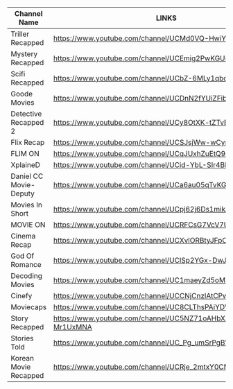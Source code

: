 | Channel Name	| LINKS |
|----------------|------|
| Triller Recapped	| https://www.youtube.com/channel/UCMd0VQ-HwiYE7JXL6-VaX5Q | 
| Mystery Recapped	| https://www.youtube.com/channel/UCEmig2PwKGUmaQ9xzFWJ_xA | 
| Scifi Recapped	| https://www.youtube.com/channel/UCbZ-6MLy1qbqyPrfhQ0rMeA | 
| Goode Movies	| https://www.youtube.com/channel/UCDnN2fYUiZFibYamGPxYxgQ | 
| Detective Recapped 2	| https://www.youtube.com/channel/UCy8OtXK-tZTvBzku7Li1GKQ | 
| Flix Recap	| https://www.youtube.com/channel/UCSJsjWw-wCypnQ_FBUqIpoA | 
| FLIM ON	| https://www.youtube.com/channel/UCqJUxhZuEtQ9e6P8x9zLPcA | 
| XplaineD	| https://www.youtube.com/channel/UCid-YbL-SIr4BKvbu260Mww | 
| Daniel CC Movie-Deputy	| https://www.youtube.com/channel/UCa6au05qTvKGhjAWLhiEbwQ | 
| Movies In Short	| https://www.youtube.com/channel/UCpj62j6Ds1mik_h9GtqewVw | 
| MOVIE ON	| https://www.youtube.com/channel/UCRFCsG7VcV7UwoFONVDINxQ | 
| Cinema Recap	| https://www.youtube.com/channel/UCXvlORBtyJFpCuB4PSiF1HA | 
| God Of Romance	| https://www.youtube.com/channel/UClSp2YGx-DwJ0fVJRzqlGXQ | 
| Decoding Movies	| https://www.youtube.com/channel/UC1maeyZd5oMnKFal6iIRGDA | 
| Cinefy	| https://www.youtube.com/channel/UCCNjCnzlAtCPwlHGayD9ImQ | 
| Moviecaps	| https://www.youtube.com/channel/UC8CLThsPAiYDWo4emAoaWbQ | 
| Story Recapped	| https://www.youtube.com/channel/UC5NZ71oAHbXzhd-Mr1UxMNA | 
| Stories Told	| https://www.youtube.com/channel/UC_Pg_umSrPgBWhP5PcVSSWQ | 
| Korean Movie Recapped	| https://www.youtube.com/channel/UCRje_2mtxY0CMb_WTyq2pHg | 
